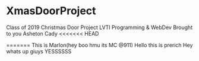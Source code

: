 # XmasDoorProject
Class of 2019 Christmas Door Project LVTI Programming &amp; WebDev 
Brought to you Asheton Cady
<<<<<<< HEAD

=======
This is Marlon(hey boo hmu its MC @911)
Hello this is prerich
Hey whats up giuys YESSSSSS

